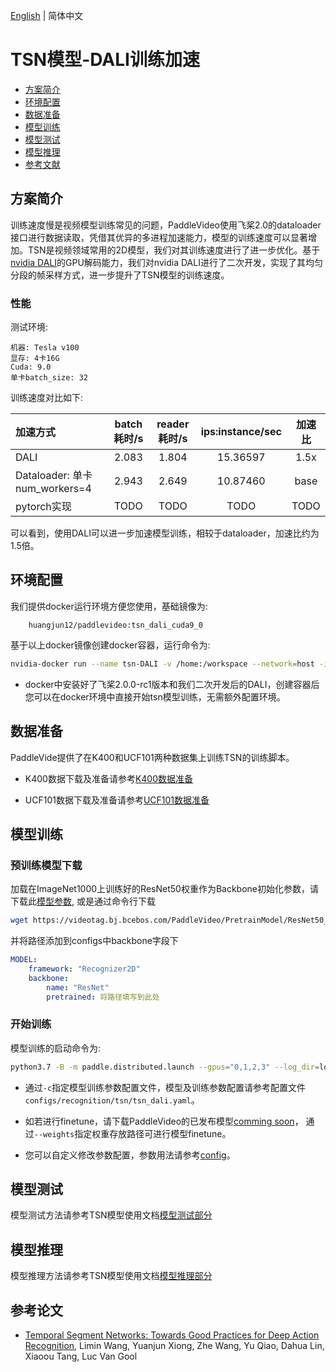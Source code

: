 [English](../../../en/model_zoo/recognition/tsn_dali.md) | 简体中文

# TSN模型-DALI训练加速

- [方案简介](#方案简介)
- [环境配置](#环境配置)
- [数据准备](#数据准备)
- [模型训练](#模型训练)
- [模型测试](#模型测试)
- [模型推理](#模型推理)
- [参考文献](#参考文献)

## 方案简介
训练速度慢是视频模型训练常见的问题，PaddleVideo使用飞桨2.0的dataloader接口进行数据读取，凭借其优异的多进程加速能力，模型的训练速度可以显著增加。TSN是视频领域常用的2D模型，我们对其训练速度进行了进一步优化。基于[nvidia DALI](https://github.com/NVIDIA/DALI)的GPU解码能力，我们对nvidia DALI进行了二次开发，实现了其均匀分段的帧采样方式，进一步提升了TSN模型的训练速度。

### 性能

测试环境: 
```
机器: Tesla v100
显存: 4卡16G
Cuda: 9.0
单卡batch_size: 32
```

训练速度对比如下:

| 加速方式  | batch耗时/s  | reader耗时/s | ips:instance/sec | 加速比 | 
| :--------------- | :--------: | :------------: | :------------: | :------------: |
| DALI | 2.083 | 1.804 | 15.36597  | 1.5x | 
| Dataloader:  单卡num_workers=4 | 2.943 | 2.649 | 10.87460| base |
| pytorch实现 | TODO | TODO | TODO | TODO |

可以看到，使用DALI可以进一步加速模型训练，相较于dataloader，加速比约为1.5倍。

## 环境配置

我们提供docker运行环境方便您使用，基础镜像为:

```
    huangjun12/paddlevideo:tsn_dali_cuda9_0
```

基于以上docker镜像创建docker容器，运行命令为:

```bash
nvidia-docker run --name tsn-DALI -v /home:/workspace --network=host -it --shm-size 64g -e NVIDIA_DRIVER_CAPABILITIES=compute,utility,video huangjun12/paddlevideo:tsn_dali_cuda9_0 /bin/bash
```
- docker中安装好了飞桨2.0.0-rc1版本和我们二次开发后的DALI，创建容器后您可以在docker环境中直接开始tsn模型训练，无需额外配置环境。

## 数据准备

PaddleVide提供了在K400和UCF101两种数据集上训练TSN的训练脚本。

- K400数据下载及准备请参考[K400数据准备](../../dataset/k400.md)

- UCF101数据下载及准备请参考[UCF101数据准备](../../dataset/ucf101.md)

## 模型训练

### 预训练模型下载

加载在ImageNet1000上训练好的ResNet50权重作为Backbone初始化参数，请下载此[模型参数](https://videotag.bj.bcebos.com/PaddleVideo/PretrainModel/ResNet50_pretrain.pdparams),
或是通过命令行下载

```bash
wget https://videotag.bj.bcebos.com/PaddleVideo/PretrainModel/ResNet50_pretrain.pdparams
```

并将路径添加到configs中backbone字段下

```yaml
MODEL:
    framework: "Recognizer2D"
    backbone:
        name: "ResNet"
        pretrained: 将路径填写到此处
```

### 开始训练

模型训练的启动命令为: 

```bash
python3.7 -B -m paddle.distributed.launch --gpus="0,1,2,3" --log_dir=log_tsn main.py --train_dali -c configs/recognition/tsn/tsn_dali.yaml -o log_level="INFO"
```

- 通过`-c`指定模型训练参数配置文件，模型及训练参数配置请参考配置文件```configs/recognition/tsn/tsn_dali.yaml```。

- 如若进行finetune，请下载PaddleVideo的已发布模型[comming soon]()， 通过`--weights`指定权重存放路径可进行模型finetune。 

- 您可以自定义修改参数配置，参数用法请参考[config](../../tutorials/config.md)。

## 模型测试

模型测试方法请参考TSN模型使用文档[模型测试部分](https://github.com/PaddlePaddle/PaddleVideo/blob/main/docs/zh-CN/model_zoo/recognition/tsn.md#模型测试)

## 模型推理

模型推理方法请参考TSN模型使用文档[模型推理部分](https://github.com/PaddlePaddle/PaddleVideo/blob/main/docs/zh-CN/model_zoo/recognition/tsn.md#模型推理)

## 参考论文

- [Temporal Segment Networks: Towards Good Practices for Deep Action Recognition](https://arxiv.org/abs/1608.00859), Limin Wang, Yuanjun Xiong, Zhe Wang, Yu Qiao, Dahua Lin, Xiaoou Tang, Luc Van Gool








